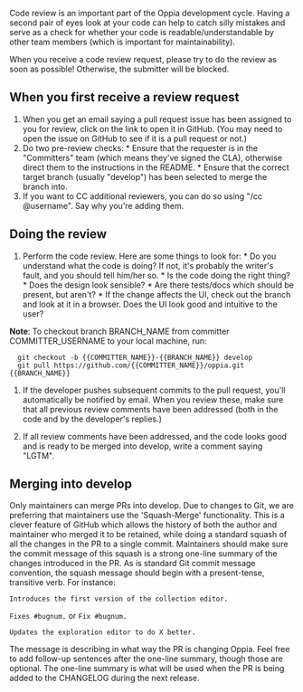 Code review is an important part of the Oppia development cycle. Having a second pair of eyes look at your code can help to catch silly mistakes and serve as a check for whether your code is readable/understandable by other team members (which is important for maintainability).

When you receive a code review request, please try to do the review as soon as possible! Otherwise, the submitter will be blocked.

## When you first receive a review request

  1. When you get an email saying a pull request issue has been assigned to you for review, click on the link to open it in GitHub. (You may need to open the issue on GitHub to see if it is a pull request or not.)
  1. Do two pre-review checks:
    * Ensure that the requester is in the "Committers" team (which means they've signed the CLA), otherwise direct them to the instructions in the README.
    * Ensure that the correct target branch (usually "develop") has been selected to merge the branch into.
  1. If you want to CC additional reviewers, you can do so using "/cc @username". Say why you're adding them.

## Doing the review

  1. Perform the code review. Here are some things to look for:
    * Do you understand what the code is doing? If not, it's probably the writer's fault, and you should tell him/her so.
    * Is the code doing the right thing?
    * Does the design look sensible?
    * Are there tests/docs which should be present, but aren't?
    * If the change affects the UI, check out the branch and look at it in a browser. Does the UI look good and intuitive to the user?

  **Note**: To checkout branch BRANCH_NAME from committer COMMITTER_USERNAME to your local machine, run:
  ```
    git checkout -b {{COMMITTER_NAME}}-{{BRANCH_NAME}} develop
    git pull https://github.com/{{COMMITTER_NAME}}/oppia.git {{BRANCH_NAME}}
  ```

  1. If the developer pushes subsequent commits to the pull request, you'll automatically be notified by email. When you review these, make sure that all previous review comments have been addressed (both in the code and by the developer's replies.)

  1. If all review comments have been addressed, and the code looks good and is ready to be merged into develop, write a comment saying "LGTM".

## Merging into develop

Only maintainers can merge PRs into develop. Due to changes to Git, we are preferring that maintainers use the 'Squash-Merge' functionality. This is a clever feature of GitHub which allows the history of both the author and maintainer who merged it to be retained, while doing a standard squash of all the changes in the PR to a single commit. Maintainers should make sure the commit message of this squash is a strong one-line summary of the changes introduced in the PR. As is standard Git commit message convention, the squash message should begin with a present-tense, transitive verb. For instance:

``Introduces the first version of the collection editor.``

``Fixes #bugnum.`` or ``Fix #bugnum.``

``Updates the exploration editor to do X better.``

The message is describing in what way the PR is changing Oppia. Feel free to add follow-up sentences after the one-line summary, though those are optional. The one-line summary is what will be used when the PR is being added to the CHANGELOG during the next release.